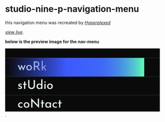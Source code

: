 # studio-nine-p-navigation-menu

this navigation menu was recreated by *[Hyperplexed](https://www.youtube.com/@Hyperplexed)*

*[view live](https://Rej11111010100.github.io/studio-nine-p-navigation-menu/)*.

__below is the preview image for the nav-menu__

*[![nav-menu-preview-image](https://github.com/Rej11111010100/studio-nine-p-navigation-menu/blob/main/studio9p-nav.png)](https://emma11111010100.github.io/studio-nine-p-navigation-menu/)*.
